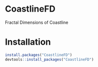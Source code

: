 # CoastlineFD
Fractal Dimensions of Coastline

# Installation

```R
install.packages("CoastlineFD")
devtools::install_packages("CoastlineFD")
```

# 
